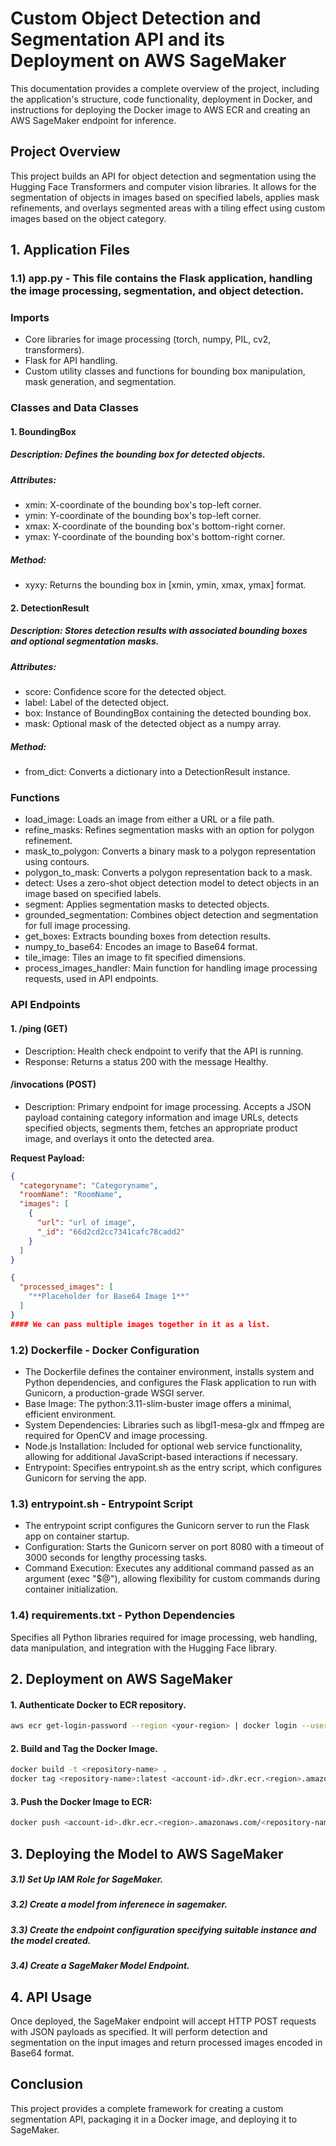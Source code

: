# Custom Object Detection and Segmentation API and its Deployment on AWS SageMaker
This documentation provides a complete overview of the project, including the application's structure, code functionality, deployment in Docker, and instructions for deploying the Docker image to AWS ECR and creating an AWS SageMaker endpoint for inference.

## Project Overview
This project builds an API for object detection and segmentation using the Hugging Face Transformers and computer vision libraries. It allows for the segmentation of objects in images based on specified labels, applies mask refinements, and overlays segmented areas with a tiling effect using custom images based on the object category.

## 1. Application Files
### 1.1) app.py - This file contains the Flask application, handling the image processing, segmentation, and object detection.
### Imports
- Core libraries for image processing (torch, numpy, PIL, cv2, transformers).
- Flask for API handling.
- Custom utility classes and functions for bounding box manipulation, mask generation, and segmentation.

### Classes and Data Classes

#### 1. BoundingBox

##### Description: Defines the bounding box for detected objects.

##### Attributes:
- xmin: X-coordinate of the bounding box's top-left corner.
- ymin: Y-coordinate of the bounding box's top-left corner.
- xmax: X-coordinate of the bounding box's bottom-right corner.
- ymax: Y-coordinate of the bounding box's bottom-right corner.
##### Method:
- xyxy: Returns the bounding box in [xmin, ymin, xmax, ymax] format.
  
#### 2. DetectionResult

##### Description: Stores detection results with associated bounding boxes and optional segmentation masks.

##### Attributes:
- score: Confidence score for the detected object.
- label: Label of the detected object.
- box: Instance of BoundingBox containing the detected bounding box.
- mask: Optional mask of the detected object as a numpy array.
##### Method:
- from_dict: Converts a dictionary into a DetectionResult instance.
  

### Functions
- load_image: Loads an image from either a URL or a file path.
- refine_masks: Refines segmentation masks with an option for polygon refinement.
- mask_to_polygon: Converts a binary mask to a polygon representation using contours.
- polygon_to_mask: Converts a polygon representation back to a mask.
- detect: Uses a zero-shot object detection model to detect objects in an image based on specified labels.
- segment: Applies segmentation masks to detected objects.
- grounded_segmentation: Combines object detection and segmentation for full image processing.
- get_boxes: Extracts bounding boxes from detection results.
- numpy_to_base64: Encodes an image to Base64 format.
- tile_image: Tiles an image to fit specified dimensions.
- process_images_handler: Main function for handling image processing requests, used in API endpoints.
  
### API Endpoints

#### 1. /ping (GET)
- Description: Health check endpoint to verify that the API is running.
- Response: Returns a status 200 with the message Healthy.

#### /invocations (POST)
- Description: Primary endpoint for image processing. Accepts a JSON payload containing category information and image URLs, detects specified objects, segments them, fetches an appropriate product image, and overlays it onto the detected area.

**Request Payload:**

```json
{
  "categoryname": "Categoryname",
  "roomName": "RoomName",
  "images": [
    {
      "url": "url of image",
      "_id": "66d2cd2cc7341cafc78cadd2"
    }
  ]
}

{
  "processed_images": [
    "**Placeholder for Base64 Image 1**"
  ]
}
#### We can pass multiple images together in it as a list.
```
### 1.2) Dockerfile - Docker Configuration
- The Dockerfile defines the container environment, installs system and Python dependencies, and configures the Flask application to run with Gunicorn, a production-grade WSGI server.
- Base Image: The python:3.11-slim-buster image offers a minimal, efficient environment.
- System Dependencies: Libraries such as libgl1-mesa-glx and ffmpeg are required for OpenCV and image processing.
- Node.js Installation: Included for optional web service functionality, allowing for additional JavaScript-based interactions if necessary.
- Entrypoint: Specifies entrypoint.sh as the entry script, which configures Gunicorn for serving the app.

### 1.3) entrypoint.sh - Entrypoint Script
- The entrypoint script configures the Gunicorn server to run the Flask app on container startup.
- Configuration: Starts the Gunicorn server on port 8080 with a timeout of 3000 seconds for lengthy processing tasks.
- Command Execution: Executes any additional command passed as an argument (exec "$@"), allowing flexibility for custom commands during container initialization.

### 1.4) requirements.txt - Python Dependencies
Specifies all Python libraries required for image processing, web handling, data manipulation, and integration with the Hugging Face library.

## 2. Deployment on AWS SageMaker  
#### 1. Authenticate Docker to ECR repository.
```bash
aws ecr get-login-password --region <your-region> | docker login --username AWS --password-stdin <your-ecr-repository-uri>
```
#### 2. Build and Tag the Docker Image.
``` bash
docker build -t <repository-name> .
docker tag <repository-name>:latest <account-id>.dkr.ecr.<region>.amazonaws.com/<repository-name>:latest
```
#### 3. Push the Docker Image to ECR:
```bash
docker push <account-id>.dkr.ecr.<region>.amazonaws.com/<repository-name>:latest
```
## 3. Deploying the Model to AWS SageMaker

##### 3.1) Set Up IAM Role for SageMaker.
##### 3.2) Create a model from inferenece in sagemaker.
##### 3.3) Create the endpoint configuration specifying suitable instance and the model created.
##### 3.4) Create a SageMaker Model Endpoint.

## 4. API Usage
Once deployed, the SageMaker endpoint will accept HTTP POST requests with JSON payloads as specified. It will perform detection and segmentation on the input images and return processed images encoded in Base64 format.

## Conclusion 
This project provides a complete framework for creating a custom segmentation API, packaging it in a Docker image, and deploying it to SageMaker.






 

